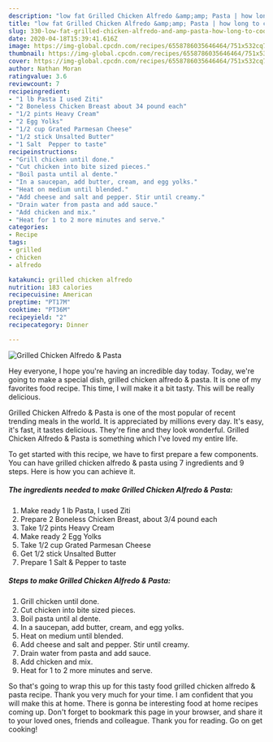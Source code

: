 ```yaml
---
description: "low fat Grilled Chicken Alfredo &amp;amp; Pasta | how long to cook Grilled Chicken Alfredo &amp;amp; Pasta"
title: "low fat Grilled Chicken Alfredo &amp;amp; Pasta | how long to cook Grilled Chicken Alfredo &amp;amp; Pasta"
slug: 330-low-fat-grilled-chicken-alfredo-and-amp-pasta-how-long-to-cook-grilled-chicken-alfredo-and-amp-pasta
date: 2020-04-18T15:39:41.616Z
image: https://img-global.cpcdn.com/recipes/6558786035646464/751x532cq70/grilled-chicken-alfredo-pasta-recipe-main-photo.jpg
thumbnail: https://img-global.cpcdn.com/recipes/6558786035646464/751x532cq70/grilled-chicken-alfredo-pasta-recipe-main-photo.jpg
cover: https://img-global.cpcdn.com/recipes/6558786035646464/751x532cq70/grilled-chicken-alfredo-pasta-recipe-main-photo.jpg
author: Nathan Moran
ratingvalue: 3.6
reviewcount: 7
recipeingredient:
- "1 lb Pasta I used Ziti"
- "2 Boneless Chicken Breast about 34 pound each"
- "1/2 pints Heavy Cream"
- "2 Egg Yolks"
- "1/2 cup Grated Parmesan Cheese"
- "1/2 stick Unsalted Butter"
- "1 Salt  Pepper to taste"
recipeinstructions:
- "Grill chicken until done."
- "Cut chicken into bite sized pieces."
- "Boil pasta until al dente."
- "In a saucepan, add butter, cream, and egg yolks."
- "Heat on medium until blended."
- "Add cheese and salt and pepper. Stir until creamy."
- "Drain water from pasta and add sauce."
- "Add chicken and mix."
- "Heat for 1 to 2 more minutes and serve."
categories:
- Recipe
tags:
- grilled
- chicken
- alfredo

katakunci: grilled chicken alfredo 
nutrition: 183 calories
recipecuisine: American
preptime: "PT17M"
cooktime: "PT36M"
recipeyield: "2"
recipecategory: Dinner

---
```



![Grilled Chicken Alfredo &amp; Pasta](https://img-global.cpcdn.com/recipes/6558786035646464/751x532cq70/grilled-chicken-alfredo-pasta-recipe-main-photo.jpg)

Hey everyone, I hope you're having an incredible day today. Today, we're going to make a special dish, grilled chicken alfredo &amp; pasta. It is one of my favorites food recipe. This time, I will make it a bit tasty. This will be really delicious.



Grilled Chicken Alfredo &amp; Pasta is one of the most popular of recent trending meals in the world. It is appreciated by millions every day. It's easy, it's fast, it tastes delicious. They're fine and they look wonderful. Grilled Chicken Alfredo &amp; Pasta is something which I've loved my entire life.


To get started with this recipe, we have to first prepare a few components. You can have grilled chicken alfredo &amp; pasta using 7 ingredients and 9 steps. Here is how you can achieve it.

<!--inarticleads1-->

##### The ingredients needed to make Grilled Chicken Alfredo &amp; Pasta:

1. Make ready 1 lb Pasta, I used Ziti
1. Prepare 2 Boneless Chicken Breast, about 3/4 pound each
1. Take 1/2 pints Heavy Cream
1. Make ready 2 Egg Yolks
1. Take 1/2 cup Grated Parmesan Cheese
1. Get 1/2 stick Unsalted Butter
1. Prepare 1 Salt &amp; Pepper to taste




<!--inarticleads2-->

##### Steps to make Grilled Chicken Alfredo &amp; Pasta:

1. Grill chicken until done.
1. Cut chicken into bite sized pieces.
1. Boil pasta until al dente.
1. In a saucepan, add butter, cream, and egg yolks.
1. Heat on medium until blended.
1. Add cheese and salt and pepper. Stir until creamy.
1. Drain water from pasta and add sauce.
1. Add chicken and mix.
1. Heat for 1 to 2 more minutes and serve.




So that's going to wrap this up for this tasty food grilled chicken alfredo &amp; pasta recipe. Thank you very much for your time. I am confident that you will make this at home. There is gonna be interesting food at home recipes coming up. Don't forget to bookmark this page in your browser, and share it to your loved ones, friends and colleague. Thank you for reading. Go on get cooking!
